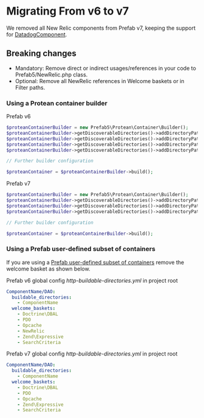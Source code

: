 # Migrating From v6 to v7

We removed all New Relic components from Prefab v7, keeping the support
for [DatadogComponent](https://github.com/neighborhoods/DatadogComponent).

## Breaking changes

* Mandatory: Remove direct or indirect usages/references in your code to Prefab5/NewRelic.php class.
* Optional: Remove all NewRelic references in Welcome baskets or in Filter paths.

### Using a Protean container builder

Prefab v6

``` php
$proteanContainerBuilder = new Prefab5\Protean\Container\Builder();
$proteanContainerBuilder->getDiscoverableDirectories()->addDirectoryPathFilter('Prefab5/Doctrine');
$proteanContainerBuilder->getDiscoverableDirectories()->addDirectoryPathFilter('Prefab5/PDO');
$proteanContainerBuilder->getDiscoverableDirectories()->addDirectoryPathFilter('Prefab5/NewRelic');
$proteanContainerBuilder->getDiscoverableDirectories()->addDirectoryPathFilter('Prefab5/Opcache');

// Further builder configuration

$proteanContainer = $proteanContainerBuilder->build();
```

Prefab v7

``` php
$proteanContainerBuilder = new Prefab5\Protean\Container\Builder();
$proteanContainerBuilder->getDiscoverableDirectories()->addDirectoryPathFilter('Prefab5/Doctrine');
$proteanContainerBuilder->getDiscoverableDirectories()->addDirectoryPathFilter('Prefab5/PDO');
$proteanContainerBuilder->getDiscoverableDirectories()->addDirectoryPathFilter('Prefab5/Opcache');

// Further builder configuration

$proteanContainer = $proteanContainerBuilder->build();
```

### Using a Prefab user-defined subset of containers

If you are using
a [Prefab user-defined subset of containers](https://github.com/neighborhoods/Prefab/tree/feature/container_only#subset-container-buildable-directories)
remove the welcome basket as shown below.

Prefab v6 global config *http-buildable-directories.yml* in project root

```yaml
ComponentName/DAO:
  buildable_directories:
    - ComponentName
  welcome_baskets:
    - Doctrine\DBAL
    - PDO
    - Opcache
    - NewRelic
    - Zend\Expressive
    - SearchCriteria
```

Prefab v7 global config *http-buildable-directories.yml* in project root

```yaml
ComponentName/DAO:
  buildable_directories:
    - ComponentName
  welcome_baskets:
    - Doctrine\DBAL
    - PDO
    - Opcache
    - Zend\Expressive
    - SearchCriteria
```
